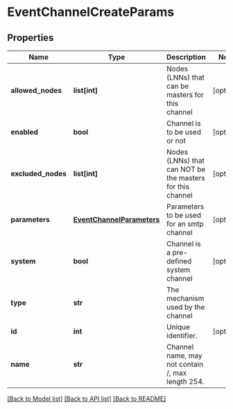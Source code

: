 # EventChannelCreateParams

## Properties
Name | Type | Description | Notes
------------ | ------------- | ------------- | -------------
**allowed_nodes** | **list[int]** | Nodes (LNNs) that can be masters for this channel | [optional] 
**enabled** | **bool** | Channel is to be used or not | [optional] 
**excluded_nodes** | **list[int]** | Nodes (LNNs) that can NOT be the masters for this channel | [optional] 
**parameters** | [**EventChannelParameters**](EventChannelParameters.md) | Parameters to be used for an smtp channel | [optional] 
**system** | **bool** | Channel is a pre-defined system channel | [optional] 
**type** | **str** | The mechanism used by the channel | 
**id** | **int** | Unique identifier. | [optional] 
**name** | **str** | Channel name,  may not contain /, max length 254. | 

[[Back to Model list]](../README.md#documentation-for-models) [[Back to API list]](../README.md#documentation-for-api-endpoints) [[Back to README]](../README.md)


